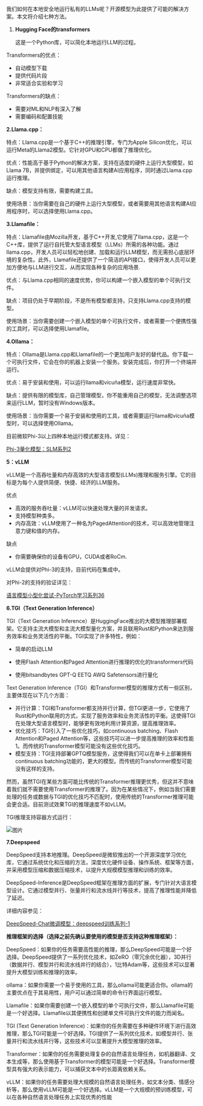 我们如何在本地安全地运行私有的LLMs呢？开源模型为此提供了可能的解决方案。本文将介绍七种方法。

1. **Hugging Face的transformers**

   这是一个Python库，可以简化本地运行LLM的过程。

Transformers的优点：

- 自动模型下载
- 提供代码片段
- 非常适合实验和学习

Transformers的缺点：

- 需要对ML和NLP有深入了解
- 需要编码和配置技能

**2.Llama.cpp：**

特点：Llama.cpp是一个基于C++的推理引擎，专门为Apple Silicon优化，可以运行Meta的Llama2模型。它针对GPU和CPU都做了推理优化。

优点：性能高于基于Python的解决方案，支持在适度的硬件上运行大型模型，如Llama 7B，并提供绑定，可以用其他语言构建AI应用程序，同时通过Llama.cpp运行推理。

缺点：模型支持有限，需要构建工具。

使用场景：当你需要在自己的硬件上运行大型模型，或者需要用其他语言构建AI应用程序时，可以选择使用Llama.cpp。

**3.Llamafile：**

特点：Llamafile由Mozilla开发，基于C++开发,它使用了llama.cpp，这是一个C++库，提供了运行自托管大型语言模型（LLMs）所需的各种功能。通过llama.cpp，开发人员可以轻松地创建、加载和运行LLM模型，而无需担心底层环境的复杂性。此外，Llamafile还提供了一个简洁的API接口，使得开发人员可以更加方便地与LLM进行交互，从而实现各种复杂的应用场景.

优点：与Llama.cpp相同的速度优势，你可以构建一个嵌入模型的单个可执行文件。

缺点：项目仍处于早期阶段，不是所有模型都支持，只支持Llama.cpp支持的模型。

使用场景：当你需要创建一个嵌入模型的单个可执行文件，或者需要一个便携性强的工具时，可以选择使用Llamafile。

**4.Ollama：**

特点：Ollama是Llama.cpp和Llamafile的一个更加用户友好的替代品。你下载一个可执行文件，它会在你的机器上安装一个服务。安装完成后，你打开一个终端并运行。

优点：易于安装和使用，可以运行llama和vicuña模型，运行速度非常快。

缺点：提供有限的模型库，自己管理模型，你不能重用自己的模型，无法调整选项来运行LLM，暂时没有Windows版本。

使用场景：当你需要一个易于安装和使用的工具，或者需要运行llama和vicuña模型时，可以选择使用Ollama。

目前微软Phi-3以上四种本地运行模式都支持。详见：

[Phi-3量化模型：SLM系列2](http://mp.weixin.qq.com/s?__biz=MzAwMDc2NjQ4Nw==&mid=2663557136&idx=1&sn=cbaa6da80ca8bf16c1dbe978993b89a5&chksm=81d5ef68b6a2667e1b5aee2ca63f49f8856bf7965f28efd6459f230ca8fa938e21dddd529917&scene=21#wechat_redirect)

**5：vLLM**

vLLM是一个高吞吐量和内存高效的大型语言模型(LLMs)推理和服务引擎。它的目标是为每个人提供简便、快捷、经济的LLM服务。

优点

- 高效的服务吞吐量：vLLM可以快速处理大量的并发请求。
- 支持模型种类多。
- 内存高效：vLLM使用了一种名为PagedAttention的技术，可以高效地管理注意力键和值的内存。

缺点

- 你需要确保你的设备有GPU，CUDA或者RoCm.

vLLM会提供对Phi-3的支持，目前代码在集成中。

对Phi-2的支持的验证详见：

[语言模型小型化尝试-PyTorch学习系列36](http://mp.weixin.qq.com/s?__biz=MzAwMDc2NjQ4Nw==&mid=2663554006&idx=1&sn=928bf267838f377a3996f8f3673ed995&chksm=81d5dcaeb6a255b823ca162c234bc5c0a06b61cbb08efb26770976ffdecc50bc6e2e9d7fa62b&scene=21#wechat_redirect)

**6.TGI（Text Generation Inference）**

TGI（Text Generation Inference）是HuggingFace推出的大模型推理部署框架。它支持主流大模型和主流大模型量化方案，并且联用Rust和Python来达到服务效率和业务灵活性的平衡。TGI实现了许多特性，例如：

- 简单的启动LLM

- 使用Flash Attention和Paged Attention进行推理的优化的transformers代码

- 使用bitsandbytes GPT-Q EETQ AWQ Safetensors进行量化

  

Text Generation Inference（TGI）和Transformer模型的推理方式有一些区别，主要体现在以下几个方面：

- 并行计算：TGI和Transformer都支持并行计算，但TGI更进一步，它使用了Rust和Python联用的方式，实现了服务效率和业务灵活性的平衡。这使得TGI在处理大型语言模型时，能够更有效地利用计算资源，提高推理效率。
- 优化技巧：TGI引入了一些优化技巧，如continuous batching、Flash Attention和Paged Attention等，这些技巧可以进一步提高推理的效率和性能1。而传统的Transformer模型可能没有这些优化技巧。
- 模型支持：TGI支持部署GPTQ模型服务，这使得我们可以在单卡上部署拥有continuous batching功能的，更大的模型。而传统的Transformer模型可能没有这样的支持。

然而，虽然TGI在某些方面可能比传统的Transformer推理更优秀，但这并不意味着我们就不需要使用Transformer的推理了。因为在某些情况下，例如当我们需要处理的任务或数据与TGI的优化技巧不匹配时，使用传统的Transformer推理可能会更合适。目前测试效果TGI的推理速度不如vLLM。

TGI推理支持容器方式运行：

![图片](https://mmbiz.qpic.cn/mmbiz_png/akGXyic486nVp5dLMGUbjuqocs4fNO7KvIf9Oha23p0LfibiapQJd35pGdTRDtUQoSQpUInXBibPor3zfbnMKvPuJQ/640?wx_fmt=png&from=appmsg&tp=webp&wxfrom=5&wx_lazy=1&wx_co=1)

**7.Deepspeed**

DeepSpeed支持本地推理。DeepSpeed是微软推出的一个开源深度学习优化库，它通过系统优化和压缩的方法，深度优化硬件设备、操作系统、框架等方面，并采用模型压缩和数据压缩技术，以提升大规模模型推理和训练的效率。

DeepSpeed-Inference是DeepSpeed框架在推理方面的扩展，专门针对大语言模型设计。它通过模型并行、张量并行和流水线并行等技术，提高了推理性能并降低了延迟。

详细内容参见：

[DeepSpeed-Chat微调模型：deepspeed训练系列-1](http://mp.weixin.qq.com/s?__biz=MzAwMDc2NjQ4Nw==&mid=2663556001&idx=1&sn=fe5eb356c84ff1be36b26e06342dd146&chksm=81d5e4d9b6a26dcf2e0c81fb4ba066cca04d4521a2441c9aca708e88ae7a8ba45614e0393e0b&scene=21#wechat_redirect)



**推理框架的选择（选择之前先确认要使用的模型是否支持这种推理框架）：**

DeepSpeed：如果你的任务需要高性能的推理，那么DeepSpeed可能是一个好选择。DeepSpeed提供了一系列优化技术，如ZeRO（零冗余优化器），3D并行（数据并行、模型并行和流水线并行的结合），1比特Adam等，这些技术可以显著提升大模型训练和推理的效率。

ollama：如果你需要一个易于使用的工具，那么ollama可能更适合你。ollama的主要优点在于其易用性，用户可以通过简单的命令行界面运行模型。

Llamafile：如果你需要创建一个嵌入模型的单个可执行文件，那么Llamafile可能是一个好选择。Llamafile以其便携性和创建单文件可执行文件的能力而闻名。

TGI (Text Generation Inference)：如果你的任务需要在多种硬件环境下进行高效推理，那么TGI可能是一个好选择。TGI提供了一系列优化技术，如模型并行、张量并行和流水线并行等，这些技术可以显著提升大模型推理的效率。

Transformer：如果你的任务需要处理复杂的自然语言处理任务，如机器翻译、文本生成等，那么使用基于Transformer的模型可能是一个好选择。Transformer模型具有强大的表示能力，可以捕获文本中的长距离依赖关系。

vLLM：如果你的任务需要处理大规模的自然语言处理任务，如文本分类、情感分析等，那么使用vLLM可能是一个好选择。vLLM是一个大规模的预训练模型，可以在各种自然语言处理任务上实现优秀的性能
